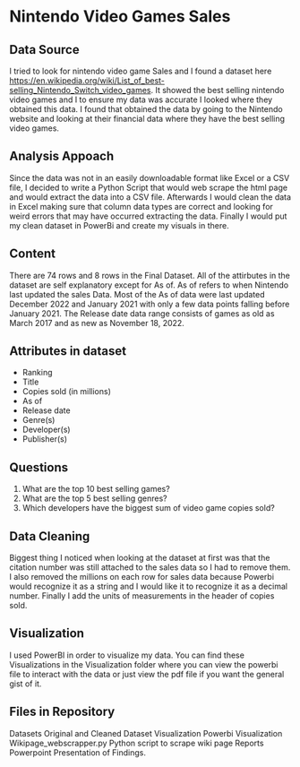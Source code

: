 # Nintendo Video Games Sales

## Data Source
I tried to look for nintendo video game Sales and I found a dataset here https://en.wikipedia.org/wiki/List_of_best-selling_Nintendo_Switch_video_games. It showed the best selling nintendo video games and I to ensure my data was accurate I looked where they obtained this data. I found that obtained the data by going to the Nintendo website and looking at their financial data where they have the best selling video games. 

## Analysis Appoach
Since the data was not in an easily downloadable format like Excel or a CSV file, I decided to write a Python Script that would web scrape the html page and would extract the data into a CSV file. Afterwards I would clean the data in Excel making sure that  column data types are correct and looking for weird errors that may have occurred extracting the data. Finally I would put my clean dataset in PowerBi and create my visuals in there. 

## Content
There are 74 rows and 8 rows in the Final Dataset. All of the attirbutes in the dataset are self explanatory except for As of. As of refers to when Nintendo last updated the sales Data. Most of the As of data were last updated December 2022 and January 2021 with only a few data points falling before January 2021. The Release date data range consists of games as old as March 2017 and as new as November 18, 2022.

## Attributes in dataset

* Ranking
* Title
* Copies sold (in millions)
* As of
* Release date
* Genre(s)
* Developer(s)
* Publisher(s)

## Questions

1. What are the top 10 best selling games?
2. What are the top 5 best selling genres?
3. Which developers have the biggest sum of video game copies sold?


## Data Cleaning
Biggest thing I noticed when looking at the dataset at first was that the citation number was still attached to the sales data so I had to remove them. I also removed the millions on each row for sales data because Powerbi would recognize it as a string and I would like it to recognize it as a decimal number. Finally I add the units of measurements in the header of copies sold.

## Visualization 
I used PowerBI in order to visualize my data. You can find these Visualizations in the Visualization folder where you can view the powerbi file to interact with the data or just view the pdf file if you want the general gist of it.

## Files in Repository
Datasets Original and Cleaned Dataset
Visualization Powerbi Visualization
Wikipage_webscrapper.py Python script to scrape wiki page
Reports Powerpoint Presentation of Findings.